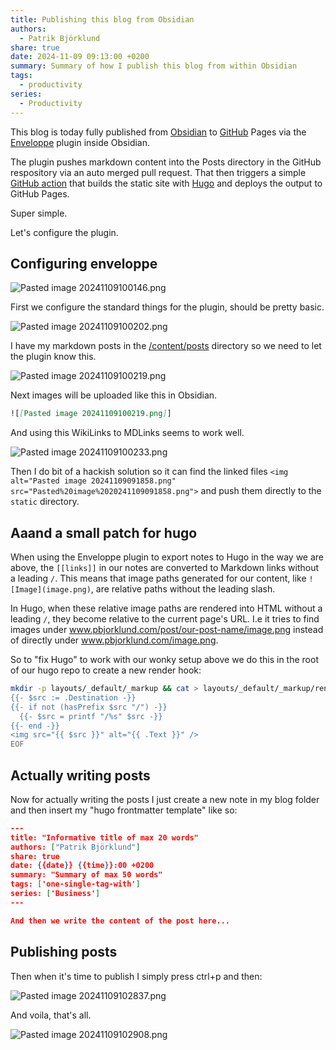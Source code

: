 ```yaml
---
title: Publishing this blog from Obsidian
authors:
  - Patrik Björklund
share: true
date: 2024-11-09 09:13:00 +0200
summary: Summary of how I publish this blog from within Obsidian
tags:
  - productivity
series:
  - Productivity
---
```

This blog is today fully published from [Obsidian](https://obsidian.md/) to [GitHub](https://github.com/pbjorklund/pbjorklundblog) Pages via the [Enveloppe](https://github.com/Enveloppe/obsidian-enveloppe) plugin inside Obsidian.

The plugin pushes markdown content into the Posts directory in the GitHub respository via an auto merged pull request. That then triggers a simple [GitHub action](https://github.com/pbjorklund/pbjorklundblog/blob/master/.github/workflows/hugo.yml) that builds the static site with [Hugo](https://gohugo.io/) and deploys the output to GitHub Pages.

Super simple.

Let's configure the plugin.

## Configuring enveloppe

![Pasted image 20241109100146.png](Pasted%20image%2020241109100146.png)

First we configure the standard things for the plugin, should be pretty basic.


![Pasted image 20241109100202.png](Pasted%20image%2020241109100202.png)

I have my markdown posts in the [/content/posts](https://github.com/pbjorklund/pbjorklundblog/tree/master/content/posts) directory so we need to let the plugin know this.

![Pasted image 20241109100219.png](Pasted%20image%2020241109100219.png)

Next images will be uploaded like this in Obsidian.

```markdown
![[Pasted image 20241109100219.png]]
```

And using this WikiLinks to MDLinks seems to work well. 

![Pasted image 20241109100233.png](Pasted%20image%2020241109100233.png)

Then I do bit of a hackish solution so it can find the linked files `<img alt="Pasted image 20241109091858.png" src="Pasted%20image%2020241109091858.png">` and push them directly to the `static` directory.

## Aaand a small patch for hugo
When using the Enveloppe plugin to export notes to Hugo in the way we are above, the `[[links]]` in our notes are converted to Markdown links without a leading `/`. This means that image paths generated for our content, like `![Image](image.png)`, are relative paths without the leading slash. 

In Hugo, when these relative image paths are rendered into HTML without a leading `/`, they become relative to the current page's URL. I.e it tries to find images under www.pbjorklund.com/post/our-post-name/image.png instead of directly under www.pbjorklund.com/image.png. 

So to "fix Hugo" to work with our wonky setup above we do this in the root of our hugo repo to create a new render hook:

```bash
mkdir -p layouts/_default/_markup && cat > layouts/_default/_markup/render-image.html <<'EOF'
{{- $src := .Destination -}}
{{- if not (hasPrefix $src "/") -}}
  {{- $src = printf "/%s" $src -}}
{{- end -}}
<img src="{{ $src }}" alt="{{ .Text }}" />
EOF
```

## Actually writing posts

Now for actually writing the posts I just create a new note in my blog folder and then insert my "hugo frontmatter template" like so:

```json
---
title: "Informative title of max 20 words"
authors: ["Patrik Björklund"]
share: true 
date: {{date}} {{time}}:00 +0200
summary: "Summary of max 50 words"
tags: ['one-single-tag-with']
series: ['Business']
---

And then we write the content of the post here...
```

## Publishing posts

Then when it's time to publish I simply press ctrl+p and then:

![Pasted image 20241109102837.png](Pasted%20image%2020241109102837.png)

And voila, that's all.

![Pasted image 20241109102908.png](Pasted%20image%2020241109102908.png)
